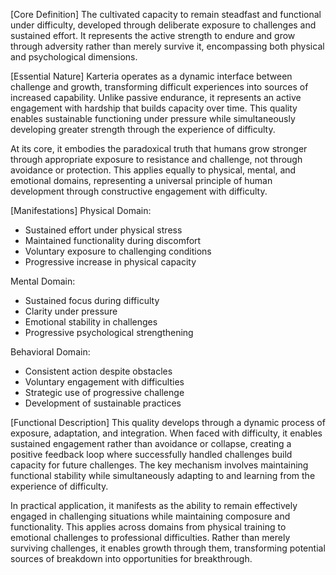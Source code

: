 [Core Definition]
The cultivated capacity to remain steadfast and functional under difficulty, developed through deliberate exposure to challenges and sustained effort. It represents the active strength to endure and grow through adversity rather than merely survive it, encompassing both physical and psychological dimensions.

[Essential Nature]
Karteria operates as a dynamic interface between challenge and growth, transforming difficult experiences into sources of increased capability. Unlike passive endurance, it represents an active engagement with hardship that builds capacity over time. This quality enables sustainable functioning under pressure while simultaneously developing greater strength through the experience of difficulty.

At its core, it embodies the paradoxical truth that humans grow stronger through appropriate exposure to resistance and challenge, not through avoidance or protection. This applies equally to physical, mental, and emotional domains, representing a universal principle of human development through constructive engagement with difficulty.

[Manifestations]
Physical Domain:
- Sustained effort under physical stress
- Maintained functionality during discomfort
- Voluntary exposure to challenging conditions
- Progressive increase in physical capacity

Mental Domain:
- Sustained focus during difficulty
- Clarity under pressure
- Emotional stability in challenges
- Progressive psychological strengthening

Behavioral Domain:
- Consistent action despite obstacles
- Voluntary engagement with difficulties
- Strategic use of progressive challenge
- Development of sustainable practices

[Functional Description]
This quality develops through a dynamic process of exposure, adaptation, and integration. When faced with difficulty, it enables sustained engagement rather than avoidance or collapse, creating a positive feedback loop where successfully handled challenges build capacity for future challenges. The key mechanism involves maintaining functional stability while simultaneously adapting to and learning from the experience of difficulty.

In practical application, it manifests as the ability to remain effectively engaged in challenging situations while maintaining composure and functionality. This applies across domains from physical training to emotional challenges to professional difficulties. Rather than merely surviving challenges, it enables growth through them, transforming potential sources of breakdown into opportunities for breakthrough.